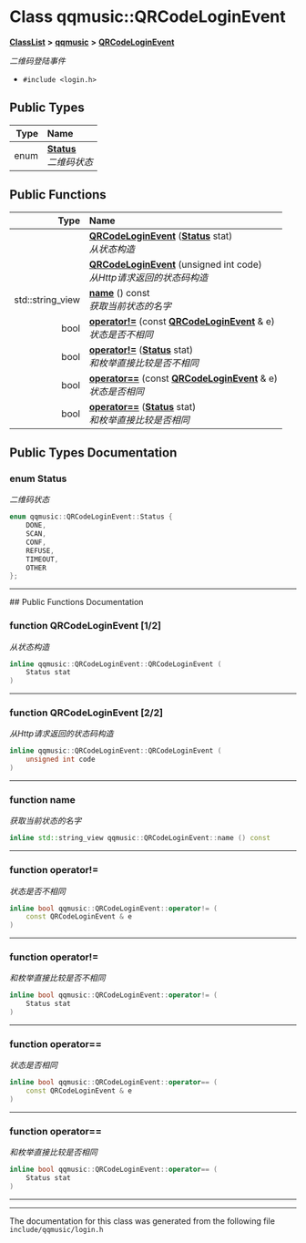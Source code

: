 

# Class qqmusic::QRCodeLoginEvent



[**ClassList**](annotated.md) **>** [**qqmusic**](namespaceqqmusic.md) **>** [**QRCodeLoginEvent**](classqqmusic_1_1QRCodeLoginEvent.md)



_二维码登陆事件_ 

* `#include <login.h>`

















## Public Types

| Type | Name |
| ---: | :--- |
| enum  | [**Status**](#enum-status)  <br>_二维码状态_  |




















## Public Functions

| Type | Name |
| ---: | :--- |
|   | [**QRCodeLoginEvent**](#function-qrcodeloginevent-12) ([**Status**](classqqmusic_1_1QRCodeLoginEvent.md#enum-status) stat) <br>_从状态构造_  |
|   | [**QRCodeLoginEvent**](#function-qrcodeloginevent-22) (unsigned int code) <br>_从Http请求返回的状态码构造_  |
|  std::string\_view | [**name**](#function-name) () const<br>_获取当前状态的名字_  |
|  bool | [**operator!=**](#function-operator) (const [**QRCodeLoginEvent**](classqqmusic_1_1QRCodeLoginEvent.md) & e) <br>_状态是否不相同_  |
|  bool | [**operator!=**](#function-operator_1) ([**Status**](classqqmusic_1_1QRCodeLoginEvent.md#enum-status) stat) <br>_和枚举直接比较是否不相同_  |
|  bool | [**operator==**](#function-operator_2) (const [**QRCodeLoginEvent**](classqqmusic_1_1QRCodeLoginEvent.md) & e) <br>_状态是否相同_  |
|  bool | [**operator==**](#function-operator_3) ([**Status**](classqqmusic_1_1QRCodeLoginEvent.md#enum-status) stat) <br>_和枚举直接比较是否相同_  |




























## Public Types Documentation




### enum Status 

_二维码状态_ 
```C++
enum qqmusic::QRCodeLoginEvent::Status {
    DONE,
    SCAN,
    CONF,
    REFUSE,
    TIMEOUT,
    OTHER
};
```




<hr>
## Public Functions Documentation




### function QRCodeLoginEvent [1/2]

_从状态构造_ 
```C++
inline qqmusic::QRCodeLoginEvent::QRCodeLoginEvent (
    Status stat
) 
```




<hr>



### function QRCodeLoginEvent [2/2]

_从Http请求返回的状态码构造_ 
```C++
inline qqmusic::QRCodeLoginEvent::QRCodeLoginEvent (
    unsigned int code
) 
```




<hr>



### function name 

_获取当前状态的名字_ 
```C++
inline std::string_view qqmusic::QRCodeLoginEvent::name () const
```




<hr>



### function operator!= 

_状态是否不相同_ 
```C++
inline bool qqmusic::QRCodeLoginEvent::operator!= (
    const QRCodeLoginEvent & e
) 
```




<hr>



### function operator!= 

_和枚举直接比较是否不相同_ 
```C++
inline bool qqmusic::QRCodeLoginEvent::operator!= (
    Status stat
) 
```




<hr>



### function operator== 

_状态是否相同_ 
```C++
inline bool qqmusic::QRCodeLoginEvent::operator== (
    const QRCodeLoginEvent & e
) 
```




<hr>



### function operator== 

_和枚举直接比较是否相同_ 
```C++
inline bool qqmusic::QRCodeLoginEvent::operator== (
    Status stat
) 
```




<hr>

------------------------------
The documentation for this class was generated from the following file `include/qqmusic/login.h`

